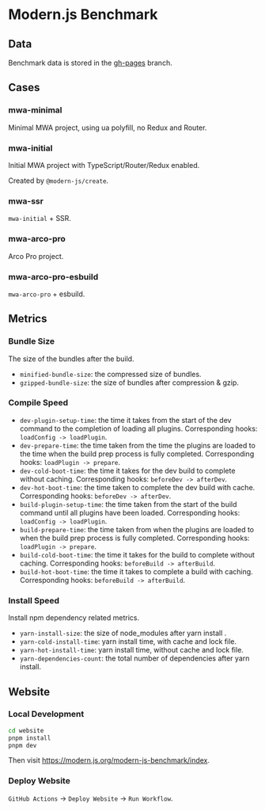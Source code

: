# Modern.js Benchmark

## Data

Benchmark data is stored in the [gh-pages](https://github.com/modern-js-dev/modern-js-benchmark/tree/gh-pages) branch.

## Cases

### mwa-minimal

Minimal MWA project, using ua polyfill, no Redux and Router.

### mwa-initial

Initial MWA project with TypeScript/Router/Redux enabled.

Created by `@modern-js/create`.

### mwa-ssr

`mwa-initial` + SSR.

### mwa-arco-pro

Arco Pro project.

### mwa-arco-pro-esbuild

`mwa-arco-pro` + esbuild.

## Metrics

### Bundle Size

The size of the bundles after the build.

- `minified-bundle-size`: the compressed size of bundles.
- `gzipped-bundle-size`: the size of bundles after compression & gzip.

### Compile Speed

- `dev-plugin-setup-time`: the time it takes from the start of the dev command to the completion of loading all plugins. Corresponding hooks: `loadConfig -> loadPlugin`.
- `dev-prepare-time`: the time taken from the time the plugins are loaded to the time when the build prep process is fully completed. Corresponding hooks: `loadPlugin -> prepare`.
- `dev-cold-boot-time`: the time it takes for the dev build to complete without caching. Corresponding hooks: `beforeDev -> afterDev`.
- `dev-hot-boot-time`: the time taken to complete the dev build with cache. Corresponding hooks: `beforeDev -> afterDev`.
- `build-plugin-setup-time`: the time taken from the start of the build command until all plugins have been loaded. Corresponding hooks: `loadConfig -> loadPlugin`.
- `build-prepare-time`: the time taken from when the plugins are loaded to when the build prep process is fully completed. Corresponding hooks: `loadPlugin -> prepare`.
- `build-cold-boot-time`: the time it takes for the build to complete without caching. Corresponding hooks: `beforeBuild -> afterBuild`.
- `build-hot-boot-time`: the time it takes to complete a build with caching. Corresponding hooks: `beforeBuild -> afterBuild`.

### Install Speed

Install npm dependency related metrics.

- `yarn-install-size`: the size of node_modules after yarn install .
- `yarn-cold-install-time`: yarn install time, with cache and lock file.
- `yarn-hot-install-time`: yarn install time, without cache and lock file.
- `yarn-dependencies-count`: the total number of dependencies after yarn install.

## Website

### Local Development

```bash
cd website
pnpm install
pnpm dev
```

Then visit https://modern.js.org/modern-js-benchmark/index.

### Deploy Website

`GitHub Actions` -> `Deploy Website` -> `Run Workflow`.

